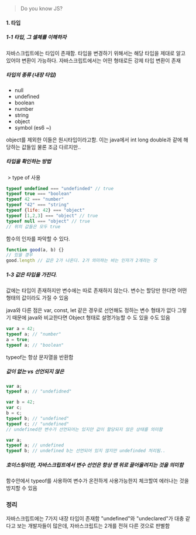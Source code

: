 > Do you know JS?



#### 1. 타입



##### 1-1 타입, 그 셀체를 이해하자

자바스크립트에는 타입이 존재함. 타입을 변경하기 위해서는 해당 타입을 제대로 알고 있어야 변환이 가능하다. 자바스크립트에서는 어떤 형태로든 강제 타입 변환이 존재

##### 타입의 종류 (내장 타입)

- null
- undefined
- boolean
- number
- string
- object
- symbol (es6 ~)

object를 제외한 이들은 원시타입이라고함. 이는 java에서 int long double과 같에 해당하는 값들임 물론 조금 다르지만..

##### 타입을 확인하는 방법

​	> type of 사용

```javascript
typeof undefined === "undefinded" // true
typeof true === "boolean"
typeof 42 === "number"
typeof "42" === "string"
typeof {life: 42} === "object" 
typeof [1,2,3] === "object" // true
typeof null === "object" // true
// 위의 값들은 모두 true
```

함수의 인자를 파악할 수 있다.

```javascript
function good(a, b) {}
// 있을 경우
good.length // 값은 2가 나온다. 2가 의미하는 바는 인자가 2개라는 것
```

##### 1-3 값은 타입을 가진다.

값에는 타입이 존재하지만 변수에는 따로 존재하지 않는다. 변수는 할당만 한다면 어떤 형태의 값이라도 가질 수 있음

java와 다른 점은 var, const, let 같은 경우로 선언해도 정하는 변수 형태가 없다 그렇기 때문에 java와 비교한다면 Object 형태로 설명가능할 수 도 있을 수도 있음

```javascript
var a = 42;
typeof a; // "number"
a = true;
typeof a; // "boolean"
```

typeof는 항상 문자열을 반환함

##### 값이 없는 vs 선언되지 않은

```javascript
var a;
typeof a; // "undefidned"

var b = 42;
var c;
b = c;
typeof b; // "undefined"
typeof c; // "undefined"
// undefined란 변수가 선언되어는 있지만 값이 할당되지 않은 상태를 의미함
```

```javascript
var a;
typeof a; // undefined
typeof b; // undefined b는 선언되어 있지 않지만 undefinded 처리됨..
```

##### 호이스팅이란, 자바스크립트에서 변수 선언은 항상 맨 위로 끌어올려지는 것을 의미함

함수안에서 typeof를 사용하여 변수가 온전하게 사용가능한지 체크할여 에러나는 것을 방지할 수 있음



### 정리

자바스크립트에는 7가지 내장 타입이 존재함 "undefined"와 "undeclared"가 대충 같다고 보는 개발자들이 많은데, 자바스크립트는 2개를 전혀 다른 것으로 판별함







